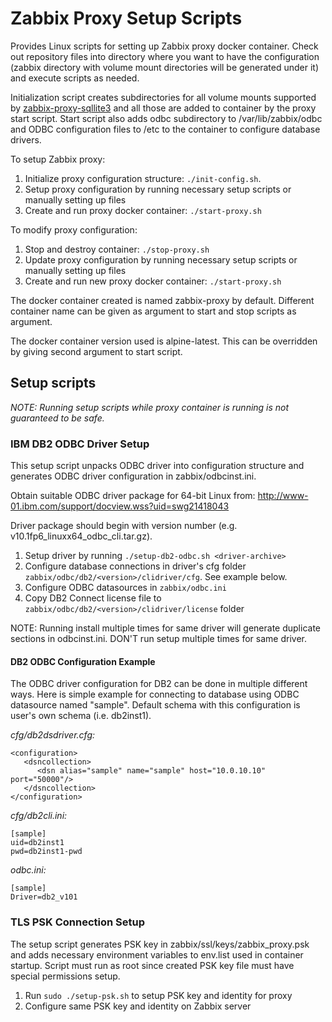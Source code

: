 # Zabbix Proxy Setup Scripts

Provides Linux scripts for setting up Zabbix proxy docker container. Check out
repository files into directory where you want to have the configuration
(zabbix directory with volume mount directories will be generated under it) and
execute scripts as needed.

Initialization script creates subdirectories for all volume mounts supported by
[zabbix-proxy-sqllite3](https://hub.docker.com/r/zabbix/zabbix-proxy-sqlite3/)
and all those are added to container by the proxy start script. Start script
also adds odbc subdirectory to /var/lib/zabbix/odbc and ODBC configuration
files to /etc to the container to configure database drivers.

To setup Zabbix proxy:

1. Initialize proxy configuration structure: `./init-config.sh`.
2. Setup proxy configuration by running necessary setup scripts or manually setting up files
3. Create and run proxy docker container: `./start-proxy.sh`

To modify proxy configuration:

1. Stop and destroy container: `./stop-proxy.sh`
2. Update proxy configuration by running necessary setup scripts or manually setting up files
3. Create and run new proxy docker container: `./start-proxy.sh`

The docker container created is named zabbix-proxy by default. Different container
name can be given as argument to start and stop scripts as argument.

The docker container version used is alpine-latest. This can be overridden by
giving second argument to start script.

## Setup scripts

*NOTE: Running setup scripts while proxy container is running is not guaranteed to be safe.*

### IBM DB2 ODBC Driver Setup

This setup script unpacks ODBC driver into configuration structure and generates
ODBC driver configuration in zabbix/odbcinst.ini.

Obtain suitable ODBC driver package for 64-bit Linux from: http://www-01.ibm.com/support/docview.wss?uid=swg21418043

Driver package should begin with version number (e.g. v10.1fp6_linuxx64_odbc_cli.tar.gz).

1. Setup driver by running `./setup-db2-odbc.sh <driver-archive>`
2. Configure database connections in driver's cfg folder `zabbix/odbc/db2/<version>/clidriver/cfg`. See example below.
3. Configure ODBC datasources in `zabbix/odbc.ini`
4. Copy DB2 Connect license file to `zabbix/odbc/db2/<version>/clidriver/license` folder

NOTE: Running install multiple times for same driver will generate duplicate
sections in odbcinst.ini. DON'T run setup multiple times for same driver.

#### DB2 ODBC Configuration Example

The ODBC driver configuration for DB2 can be done in multiple different ways. Here
is simple example for connecting to database using ODBC datasource named "sample".
Default schema with this configuration is user's own schema (i.e. db2inst1).

*cfg/db2dsdriver.cfg:*

```
<configuration>
   <dsncollection>
      <dsn alias="sample" name="sample" host="10.0.10.10" port="50000"/>
   </dsncollection>
</configuration>
```

*cfg/db2cli.ini:*

```
[sample]
uid=db2inst1
pwd=db2inst1-pwd
```

*odbc.ini:*

```
[sample]
Driver=db2_v101
```

### TLS PSK Connection Setup

The setup script generates PSK key in zabbix/ssl/keys/zabbix_proxy.psk and adds
necessary environment variables to env.list used in container startup. Script
must run as root since created PSK key file must have special permissions setup.

1. Run `sudo ./setup-psk.sh` to setup PSK key and identity for proxy
2. Configure same PSK key and identity on Zabbix server
